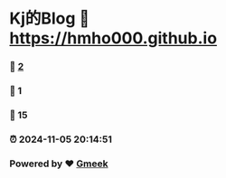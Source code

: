 # Kj的Blog :link: https://hmho000.github.io 
### :page_facing_up: [2](https://hmho000.github.io/tag.html) 
### :speech_balloon: 1 
### :hibiscus: 15 
### :alarm_clock: 2024-11-05 20:14:51 
### Powered by :heart: [Gmeek](https://github.com/Meekdai/Gmeek)
